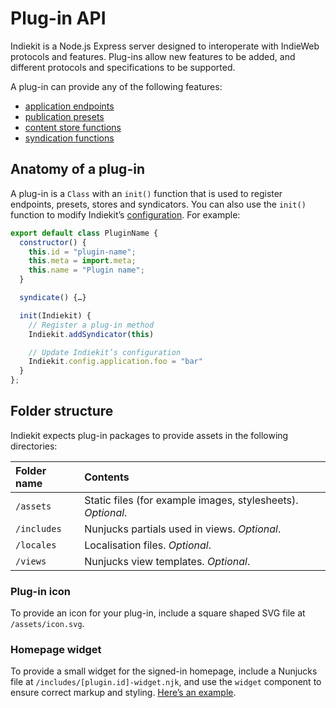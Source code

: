 # Plug-in API

Indiekit is a Node.js Express server designed to interoperate with IndieWeb protocols and features. Plug-ins allow new features to be added, and different protocols and specifications to be supported.

A plug-in can provide any of the following features:

* [application endpoints](add-endpoint.md)
* [publication presets](add-preset.md)
* [content store functions](add-store.md)
* [syndication functions](add-syndicator.md)

## Anatomy of a plug-in

A plug-in is a `Class` with an `init()` function that is used to register endpoints, presets, stores and syndicators. You can also use the `init()` function to modify Indiekit’s [configuration](../../configuration/index.md). For example:

```js
export default class PluginName {
  constructor() {
    this.id = "plugin-name";
    this.meta = import.meta;
    this.name = "Plugin name";
  }

  syndicate() {…}

  init(Indiekit) {
    // Register a plug-in method
    Indiekit.addSyndicator(this)

    // Update Indiekit’s configuration
    Indiekit.config.application.foo = "bar"
  }
};
```

## Folder structure

Indiekit expects plug-in packages to provide assets in the following directories:

| Folder name | Contents |
| :---------- | :------- |
| `/assets` | Static files (for example images, stylesheets). _Optional_. |
| `/includes` | Nunjucks partials used in views. _Optional_. |
| `/locales` | Localisation files. _Optional_. |
| `/views` | Nunjucks view templates. _Optional_. |

### Plug-in icon

To provide an icon for your plug-in, include a square shaped SVG file at `/assets/icon.svg`.

### Homepage widget

To provide a small widget for the signed-in homepage, include a Nunjucks file at `/includes/[plugin.id]-widget.njk`, and use the `widget` component to ensure correct markup and styling. [Here’s an example](https://github.com/getindiekit/indiekit/blob/main/packages/endpoint-posts/includes/endpoint-posts-widget.njk).
